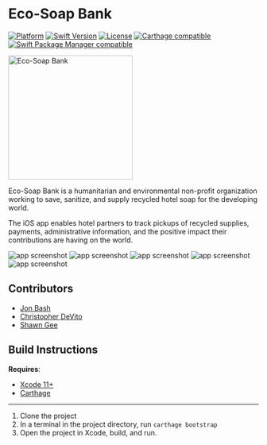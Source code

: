 # Eco-Soap Bank

[![Platform](https://img.shields.io/cocoapods/p/LFAlertController.svg?style=flat)](http://cocoapods.org/pods/LFAlertController) [![Swift Version][swift-image]][swift-url] [![License][license-image]][license-url] [![Carthage compatible](https://img.shields.io/badge/Carthage-compatible-4BC51D.svg?style=flat)](https://github.com/Carthage/Carthage) [![Swift Package Manager compatible](https://img.shields.io/badge/SPM-compatible-4BC51D.svg?style=flat)](https://github.com/apple/swift-package-manager)

<img src="./EcoSoapBank/App/Images.xcassets/esbLogo.imageset/esbLogo.png" alt="Eco-Soap Bank" width="250" />

Eco-Soap Bank is a humanitarian and environmental non-profit organization working to save, sanitize, and supply recycled hotel soap for the developing world.

The iOS app enables hotel partners to track pickups of recycled supplies, payments, administrative information, and the positive impact their contributions are having on the world.

<img src="./Assets/screenshot1.png" alt="app screenshot"/> <img src="./Assets/screenshot2.png" alt="app screenshot"/> <img src="./Assets/screenshot3.png" alt="app screenshot"/> <img src="./Assets/screenshot4.png" alt="app screenshot"/> <img src="./Assets/screenshot5.png" alt="app screenshot"/>

## Contributors

- [Jon Bash](http://www.github.com/jonbash)
- [Christopher DeVito](http://www.github.com/DeVitoC)
- [Shawn Gee](http://www.github.com/swift-student)

## Build Instructions

**Requires**:

- [Xcode 11+](https://developer.apple.com/xcode/)
- [Carthage](https://github.com/Carthage/Carthage)

---

1. Clone the project
2. In a terminal in the project directory, run `carthage bootstrap`
3. Open the project in Xcode, build, and run.


[swift-image]: https://img.shields.io/badge/swift-5.2-orange.svg
[swift-url]: https://swift.org/
[license-image]: https://img.shields.io/badge/License-MIT-blue.svg
[license-url]: LICENSE
